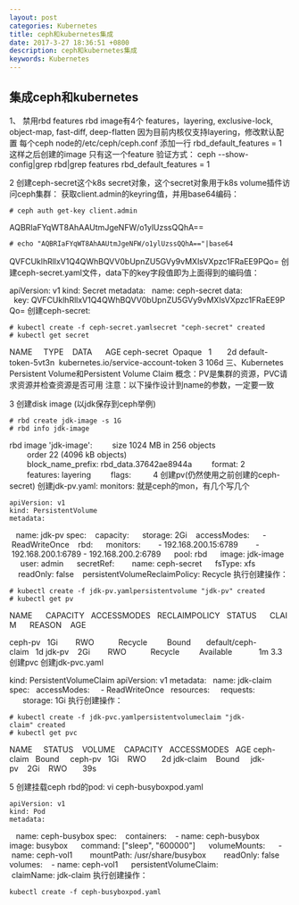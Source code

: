 ```yaml
---
layout: post
categories: Kubernetes
title: ceph和kubernetes集成
date: 2017-3-27 18:36:51 +0800
description: ceph和kubernetes集成
keywords: Kubernetes
---
```





## 集成ceph和kubernetes

1、 禁用rbd features
	rbd image有4个 features，layering, exclusive-lock, object-map, fast-diff, deep-flatten
因为目前内核仅支持layering，修改默认配置
每个ceph node的/etc/ceph/ceph.conf 添加一行
rbd_default_features = 1
这样之后创建的image 只有这一个feature
验证方式：
ceph --show-config|grep rbd|grep features
rbd_default_features = 1

2 创建ceph-secret这个k8s secret对象，这个secret对象用于k8s volume插件访问ceph集群：
获取client.admin的keyring值，并用base64编码：

	# ceph auth get-key client.admin
AQBRIaFYqWT8AhAAUtmJgeNFW/o1ylUzssQQhA==

	# echo "AQBRIaFYqWT8AhAAUtmJgeNFW/o1ylUzssQQhA=="|base64
QVFCUklhRllxV1Q4QWhBQVV0bUpnZU5GVy9vMXlsVXpzc1FRaEE9PQo=
创建ceph-secret.yaml文件，data下的key字段值即为上面得到的编码值：

apiVersion: v1
kind: Secret
metadata:
  name: ceph-secret
data:
  key: QVFCUklhRllxV1Q4QWhBQVV0bUpnZU5GVy9vMXlsVXpzc1FRaEE9PQo=
创建ceph-secret:

	# kubectl create -f ceph-secret.yamlsecret "ceph-secret" created
	# kubectl get secret
NAME     TYPE    DATA      AGE
ceph-secret  Opaque   1       2d
default-token-5vt3n  kubernetes.io/service-account-token 3 106d
三、Kubernetes Persistent Volume和Persistent Volume Claim
概念：PV是集群的资源，PVC请求资源并检查资源是否可用
注意：以下操作设计到name的参数，一定要一致

3 创建disk image (以jdk保存到ceph举例)

	# rbd create jdk-image -s 1G
	# rbd info jdk-image
rbd image 'jdk-image':
        size 1024 MB in 256 objects
        order 22 (4096 kB objects)
        block_name_prefix: rbd_data.37642ae8944a
        format: 2
        features: layering
        flags:
        
4 创建pv(仍然使用之前创建的ceph-secret)
创建jdk-pv.yaml:
monitors: 就是ceph的mon，有几个写几个

	apiVersion: v1
	kind: PersistentVolume
	metadata:
  		name: jdk-pv
	spec:
  		capacity:
    		storage: 2Gi
  		accessModes:
    		- ReadWriteOnce
  	rbd:
  	  monitors:
  	    - 192.168.200.15:6789
  	    - 192.168.200.1:6789
		 - 192.168.200.2:6789
    	pool: rbd
   	 image: jdk-image
   	 user: admin
    	secretRef:
     		 name: ceph-secret
   	 fsType: xfs
	    readOnly: false
  		persistentVolumeReclaimPolicy: Recycle
执行创建操作：

	# kubectl create -f jdk-pv.yamlpersistentvolume "jdk-pv" created
	# kubectl get pv
NAME      CAPACITY   ACCESSMODES   RECLAIMPOLICY   STATUS      CLAIM      REASON    AGE

ceph-pv   1Gi        RWO           Recycle         Bound       default/ceph-claim   1d
jdk-pv    2Gi        RWO           Recycle         Available            1m
3.3 创建pvc
创建jdk-pvc.yaml

kind: PersistentVolumeClaim
apiVersion: v1
metadata:
  name: jdk-claim
spec:
  accessModes:
    - ReadWriteOnce
  resources:
    requests:
      storage: 1Gi
执行创建操作：

	# kubectl create -f jdk-pvc.yamlpersistentvolumeclaim "jdk-claim" created
	# kubectl get pvc
NAME     STATUS    VOLUME    CAPACITY   ACCESSMODES   AGE
ceph-claim   Bound     ceph-pv   1Gi    RWO       2d
jdk-claim    Bound     jdk-pv    2Gi    RWO       39s

5 创建挂载ceph rbd的pod:
	vi ceph-busyboxpod.yaml 

	apiVersion: v1
	kind: Pod
	metadata:
  		name: ceph-busybox
		spec:
  		containers:
  		- name: ceph-busybox
    	image: busybox
    		command: ["sleep", "600000"]
    		volumeMounts:
    			- name: ceph-vol1
      			mountPath: /usr/share/busybox
      		readOnly: false
  			volumes:
  				- name: ceph-vol1
    		persistentVolumeClaim:
     		 claimName: jdk-claim
执行创建操作：

	kubectl create -f ceph-busyboxpod.yaml




